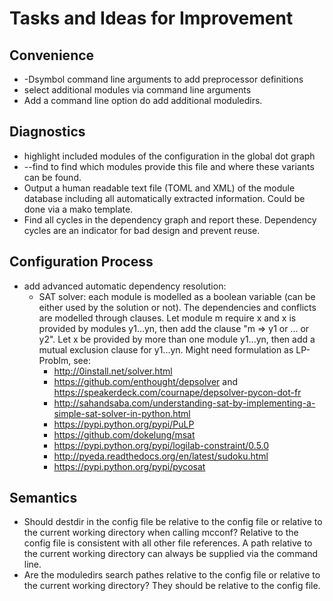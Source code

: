 # Tasks and Ideas for Improvement

## Convenience

* -Dsymbol command line arguments to add preprocessor definitions
* select additional modules via command line arguments
* Add a command line option do add additional moduledirs.

## Diagnostics

* highlight included modules of the configuration in the global dot graph 
* --find to find which modules provide this file and where these
  variants can be found.
* Output a human readable text file (TOML and XML) of the module
  database including all automatically extracted information.
  Could be done via a mako template.
* Find all cycles in the dependency graph and report these. Dependency
  cycles are an indicator for bad design and prevent reuse.

## Configuration Process

* add advanced automatic dependency resolution:
  * SAT solver: each module is modelled as a boolean variable (can be
    either used by the solution or not). The dependencies and
    conflicts are modelled through clauses. Let module m require x and
    x is provided by modules y1...yn, then add the clause "m => y1 or
    ... or y2". Let x be provided by more than one module y1...yn,
    then add a mutual exclusion clause for y1...yn.
	Might need formulation as LP-Problm, see:
	* http://0install.net/solver.html
	* https://github.com/enthought/depsolver and https://speakerdeck.com/cournape/depsolver-pycon-dot-fr
	* http://sahandsaba.com/understanding-sat-by-implementing-a-simple-sat-solver-in-python.html
	* https://pypi.python.org/pypi/PuLP
	* https://github.com/dokelung/msat
	* https://pypi.python.org/pypi/logilab-constraint/0.5.0
	* http://pyeda.readthedocs.org/en/latest/sudoku.html
	* https://pypi.python.org/pypi/pycosat

## Semantics

* Should destdir in the config file be relative to the config file or
  relative to the current working directory when calling mcconf?
  Relative to the config file is consistent with all other file
  references. A path relative to the current working directory can
  always be supplied via the command line.
* Are the moduledirs search pathes relative to the config file or
  relative to the current working directory?
  They should be relative to the config file.
